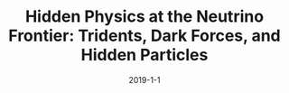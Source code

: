 ---
title: 'Hidden Physics at the Neutrino Frontier: Tridents, Dark Forces, and Hidden Particles'
pub_number: 24
authors:  Matheus. Hostert
collection: publication
permalink: /publication/2019-1-1-HiddenPhysicsattheNeutrinoFrontierTridentsDarkForcesandHiddenParticles
date: 2019-1-1
venue:  
citation_notitle: 'Matheus. Hostert, thesis, 2019'
citation: 'Hidden Physics at the Neutrino Frontier: Tridents, Dark Forces, and Hidden Particles, Matheus. Hostert, thesis, 2019'
---